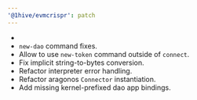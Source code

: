 ```yaml
---
'@1hive/evmcrispr': patch
---
```


-
- `new-dao` command fixes.
- Allow to use `new-token` command outside of `connect`.
- Fix implicit string-to-bytes conversion.
- Refactor interpreter error handling.
- Refactor aragonos `Connector` instantiation.
- Add missing kernel-prefixed dao app bindings.
